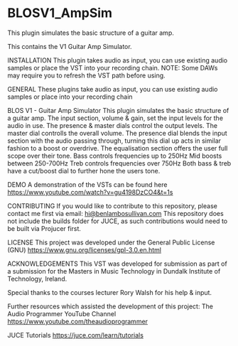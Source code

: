 # BLOSV1_AmpSim
This plugin simulates the basic structure of a guitar amp.

This contains the V1 Guitar Amp Simulator.

INSTALLATION
This plugin takes audio as input, you can use existing audio samples or place the VST into your recording chain.
NOTE: Some DAWs may require you to refresh the VST path before using.

GENERAL
These plugins take audio as input, you can use existing audio samples or place into your recording chain

BLOS V1 - Guitar Amp Simulator
This plugin simulates the basic structure of a guitar amp.
The input section, volume & gain, set the input levels for the audio in use.
The presence & master dials control the output levels.
The master dial controlls the overall volume.
The presence dial blends the input section with the audio passing through, turning this dial up acts in similar fashion to a boost or overdrive.
The equalisation section offers the user full scope over their tone.
Bass controls frequencies up to 250Hz
Mid boosts between 250-700Hz
Treb controls frequencies over 750Hz
Both bass & treb have a cut/boost dial to further hone the users tone.

DEMO
A demonstration of the VSTs can be found here
https://www.youtube.com/watch?v=gu4198DzCO4&t=1s

CONTRIBUTING
If you would like to contribute to this repository, please contact me first via email: hi@benlambosullivan.com
This repository does not include the builds folder for JUCE, as such contributions would need to be built via Projucer first.

LICENSE
This project was developed under the General Public License (GNU)
https://www.gnu.org/licenses/gpl-3.0.en.html

ACKNOWLEDGEMENTS
This VST was developed for submission as part of a submission for the Masters in Music Technology in Dundalk Institute of Technology, Ireland.

Special thanks to the courses lecturer Rory Walsh for his help & input.

Further resources which assisted the development of this project:
The Audio Programmer YouTube Channel
https://www.youtube.com/theaudioprogrammer

JUCE Tutorials
https://juce.com/learn/tutorials



